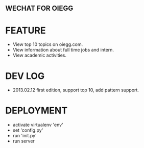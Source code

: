 WECHAT FOR OIEGG
----------------

FEATURE
=======
* View top 10 topics on oiegg.com.
* View information about full time jobs and intern.
* View academic activities.

DEV LOG
=======
* 2013.02.12 first edition, support top 10, add pattern support.

DEPLOYMENT
==========
+ activate virtualenv 'env'
+ set 'config.py'
+ run 'init.py'
+ run server
